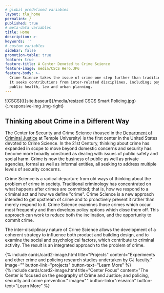 ```yaml
---
# global predefined variables
layout: tla_home
permalink: /
published: true
# meta-data variables
title: Home
description: >-
keywords: ''
# custom variables
sidebar: false
promotion-table: true
feature: true
feature-title: A Center Devoted to Crime Science
feature-image: media/CSCS Hero.JPG
feature-body: >-
  Crime Science takes the issue of crime one step further than traditional criminology.
  It seeks contributions from inter-related disciplines, including; psychology, geography,
  public health, law and urban planning.
---
```

![CSCS]({{site.baseurl}}/media/resized CSCS Smart Policing.jpg){:.responsive-img .img-right}
## Thinking about Crime in a Different Way
The Center for Security and Crime Science (housed in the [Department of Criminal Justice](https://www.cla.temple.edu/criminal-justice/) at Temple University) is the first center in the United States devoted to Crime Science. In the 21st Century, thinking about crime has expanded in scope to move beyond domestic concerns and security has become more broadly construed as dealing with issues of public safety and social harm. Crime is now the business of public as well as private agencies, formal as well as informal entities, all seeking to address multiple levels of security concerns.

Crime Science is a radical departure from old ways of thinking about the problem of crime in society. Traditional criminology has concentrated on what happens after crimes are committed; that is, how we respond to a criminal act and how we define "crime". Crime Science is a new approach intended to get upstream of crime and to proactively prevent it rather than merely respond to it. Crime Science examines those crimes which occur most frequently and then develops policy options which close them off. This approach can work to reduce both the inclination, and the opportunity to commit crime.

The inter-disciplinary nature of Crime Science allows the development of a coherent strategy to influence both product and building design, and to examine the social and psychological factors, which contribute to criminal activity. The result is an integrated approach to the problem of crime.

<div class="row row-wide">
  <div class="col m12 l4">{% include cards/card2-image.html
    title="Projects"
    content="Experiments and other crime and policing research studies undertaken by CJ faculty."
    image=""
    button-link="projects"
    button-text="Learn More" %}
  </div>
  <div class="row row-wide">
    <div class="col m12 l4">{% include cards/card2-image.html
      title="Center Focus"
      content="The Center is focused on the geography of Crime and Justice; and policing, security and crime prevention."
      image=""
      button-link="research"
      button-text="Learn More" %}
    </div>
</div>
